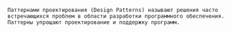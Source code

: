 ``Паттернами проектирования (Design Patterns) называют решения часто встречающихся проблем в области разработки программного обеспечения. 
Паттерны упрощают проектирование и поддержку программ.``

